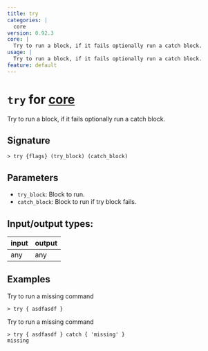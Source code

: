 ```yaml
---
title: try
categories: |
  core
version: 0.92.3
core: |
  Try to run a block, if it fails optionally run a catch block.
usage: |
  Try to run a block, if it fails optionally run a catch block.
feature: default
---
```

<!-- This file is automatically generated. Please edit the command in https://github.com/nushell/nushell instead. -->

# `try` for [core](/commands/categories/core.md)

<div class='command-title'>Try to run a block, if it fails optionally run a catch block.</div>

## Signature

```> try {flags} (try_block) (catch_block)```

## Parameters

 -  `try_block`: Block to run.
 -  `catch_block`: Block to run if try block fails.


## Input/output types:

| input | output |
| ----- | ------ |
| any   | any    |

## Examples

Try to run a missing command
```nu
> try { asdfasdf }

```

Try to run a missing command
```nu
> try { asdfasdf } catch { 'missing' }
missing
```

